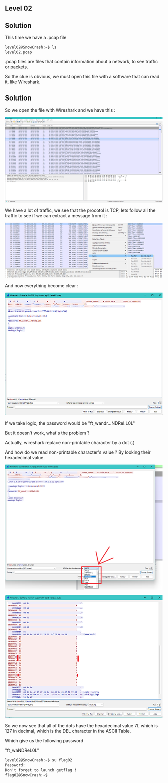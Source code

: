 ## Level 02


## Solution

This time we have a .pcap file

```
level02@SnowCrash:~$ ls
level02.pcap
```

.pcap files are files that contain information about a network, to see traffic or packets.

So the clue is obvious, we must open this file with a software that can read it, like Wireshark.


## Solution

So we open the file with Wireshark and we have this :

![Wireshark](./Wireshark1.png)

We have a lot of traffic, we see that the procotol is TCP, lets follow all the traffic to see if we can extract a message from it :

![Wireshark](./Wireshark2.png)


And now everything become clear :

![Wireshark](./Wireshark3.png)


If we take logic, the password would be "ft_wandr...NDRel.L0L"

But it doesn't work, what's the problem ?


Actually, wireshark replace non-printable character by a dot (.)

And how do we read non-printable character's value ? By looking their hexadecimal value.

![Wireshark](./Wireshark4.png)


![Wireshark](./Wireshark5.png)


So we now see that all of the dots have the hexadecimal value 7f, which is 127 in decimal, which is the DEL character in the ASCII Table.

Which give us the following password

"ft_waNDReL0L"

```
level02@SnowCrash:~$ su flag02
Password:
Don't forget to launch getflag !
flag02@SnowCrash:~$
```